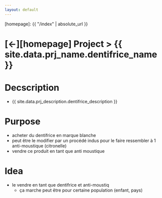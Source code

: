 ```yaml
---
layout: default
---
```



[//]: #(Reference)
[homepage]:   {{ "/index" | absolute_url }}

# [&larr;][homepage] Project > {{ site.data.prj_name.dentifrice_name }}
# Decscription
- {{ site.data.prj_description.dentifrice_description }}

# Purpose
- acheter du dentifrice en marque blanche 
- peut être le modifier par un procédé indus pour le faire ressembler à 1 anti-moustique (citronelle)
- vendre ce produit en tant que anti moustique

# Idea
- le vendre en tant que dentifrice et anti-moustiq
  - ça marche peut être pour certaine population (enfant, pays)
